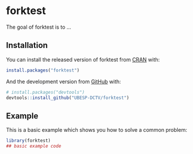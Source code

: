 
<!-- README.md is generated from README.Rmd. Please edit that file -->

# forktest

<!-- badges: start -->

<!-- badges: end -->

The goal of forktest is to …

## Installation

You can install the released version of forktest from
[CRAN](https://CRAN.R-project.org) with:

``` r
install.packages("forktest")
```

And the development version from [GitHub](https://github.com/) with:

``` r
# install.packages("devtools")
devtools::install_github("UBESP-DCTV/forktest")
```

## Example

This is a basic example which shows you how to solve a common problem:

``` r
library(forktest)
## basic example code
```
